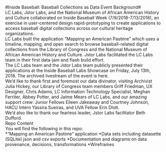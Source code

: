 #Inside Baseball: Baseball Collections as Data Event Background#   
LC Labs, Jstor Labs, and the National Museum of African American History and Culture collaborated on Inside Baseball Week (7/9/2018-7/13/2018), an exercise in user-centered design rapid-prototyping to create applications to access baseball digital collections across our cultural heritage organizations.   
LC Labs built the application “Mapping an American Pastime” which uses a timeline, mapping, and open search to browse baseball-related digital collections from the Library of Congress and the National Museum of African American History and Culture. Jstor Labs facilitated the LC Labs team in their first data-jam and flash build effort.   
The LC Labs team and the Jstor Labs team publicly presented their applications at the Inside Baseball Labs Showcase on Friday, July 13th, 2018. The archived livestream of the event is here.   
We’d like to thank first and foremost our data divinator, visiting Archivist Julia Hickey, our Library of Congress team members Griff Friedman, UX Designer, Chris Adams, LC Information Technology Specialist, Meghan Ferriter, Abbey Potter, and Jaime Mears of LC Labs, and our amazing support crew: Junior Fellows Eileen Jakeaway and Courtney Johnson, HACU Intern Yassira Sueiras, and UVA Fellow Erin Dlott.   
We’d also like to thank our fearless leader, Jstor Labs facilitator Beth Dufford.   
Repo Content   
You will find the following in this repo:   
*“Mapping an American Pastime” application
*Data sets including datasette (SQLite) json and csv exports
*Documentation and diagrams on data provenance, decisions, transformations
*Wireframes

